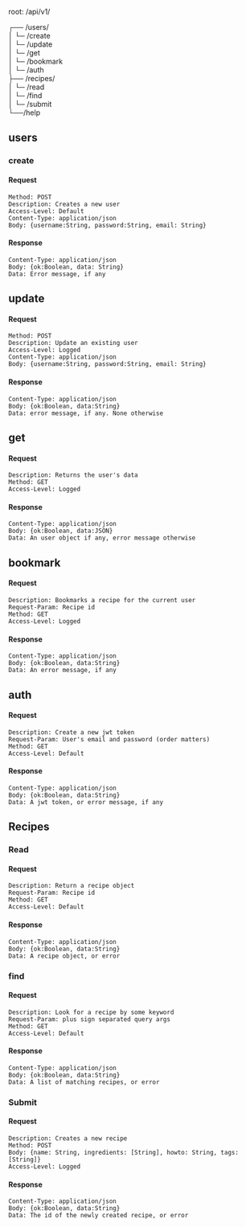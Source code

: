 root: /api/v1/  

┌── /users/  
│     └─ /create  
│     └─ /update  
│     └─ /get  
│     └─ /bookmark  
│     └─ /auth   
├── /recipes/  
│     └─ /read  
│     └─ /find  
│     └─ /submit  
└──/help

## users
### create
#### Request

```
Method: POST  
Description: Creates a new user
Access-Level: Default
Content-Type: application/json  
Body: {username:String, password:String, email: String}  
```

#### Response

```
Content-Type: application/json
Body: {ok:Boolean, data: String}  
Data: Error message, if any
```
## update
#### Request

```
Method: POST  
Description: Update an existing user
Access-Level: Logged
Content-Type: application/json  
Body: {username:String, password:String, email: String}  
```

#### Response

```
Content-Type: application/json
Body: {ok:Boolean, data:String}  
Data: error message, if any. None otherwise
```

## get

#### Request

```
Description: Returns the user's data
Method: GET  
Access-Level: Logged
```

#### Response

```
Content-Type: application/json
Body: {ok:Boolean, data:JSON}  
Data: An user object if any, error message otherwise
```

## bookmark

#### Request

```
Description: Bookmarks a recipe for the current user
Request-Param: Recipe id
Method: GET  
Access-Level: Logged
```

#### Response

```
Content-Type: application/json
Body: {ok:Boolean, data:String}  
Data: An error message, if any
```

## auth

#### Request

```
Description: Create a new jwt token
Request-Param: User's email and password (order matters)
Method: GET  
Access-Level: Default
```

#### Response

```
Content-Type: application/json
Body: {ok:Boolean, data:String}  
Data: A jwt token, or error message, if any
```
## Recipes
### Read
#### Request

```
Description: Return a recipe object
Request-Param: Recipe id
Method: GET  
Access-Level: Default
```

#### Response

```
Content-Type: application/json
Body: {ok:Boolean, data:String}  
Data: A recipe object, or error
```

### find
#### Request

```
Description: Look for a recipe by some keyword
Request-Param: plus sign separated query args
Method: GET  
Access-Level: Default
```

#### Response

```
Content-Type: application/json
Body: {ok:Boolean, data:String}  
Data: A list of matching recipes, or error
```

### Submit
#### Request

```
Description: Creates a new recipe
Method: POST 
Body: {name: String, ingredients: [String], howto: String, tags: [String]} 
Access-Level: Logged
```

#### Response

```
Content-Type: application/json
Body: {ok:Boolean, data:String}  
Data: The id of the newly created recipe, or error
```

